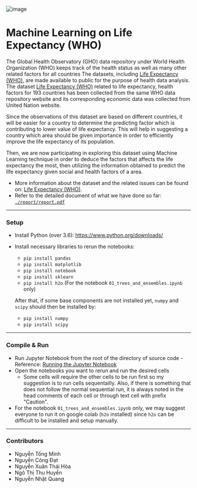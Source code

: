 ![image](https://user-images.githubusercontent.com/86721208/164498440-5f171021-c58f-470f-863c-dbb5b0325ae4.png)

# Machine Learning on Life Expectancy (WHO)

The Global Health Observatory (GHO) data repository under World Health Organization (WHO) keeps track of the health status as well as many other related factors for all countries The datasets, including [Life Expectancy (WHO)](https://www.kaggle.com/datasets/kumarajarshi/life-expectancy-who?fbclid=IwAR155pP1NyfjMQUfIxPN-s6oD06RWTAX9X0Gv5wkvPdVlUgP__Us2VNxujE), are made available to public for the purpose of health data analysis. The dataset [Life Expectancy (WHO)](https://www.kaggle.com/datasets/kumarajarshi/life-expectancy-who?fbclid=IwAR155pP1NyfjMQUfIxPN-s6oD06RWTAX9X0Gv5wkvPdVlUgP__Us2VNxujE) related to life expectancy, health factors for 193 countries has been collected from the same WHO data repository website and its corresponding economic data was collected from United Nation website.

Since the observations of this dataset are based on different countries, it will be easier for a country to determine the predicting factor which is contributing to lower value of life expectancy. This will help in suggesting a country which area should be given importance in order to efficiently improve the life expectancy of its population.

Then, we are now participating in exploring this dataset using Machine Learning technique in order to deduce the factors that affects the life expectancy the most, then utilizing the information obtained to predict the life expectancy given social and health factors of a area.

- More information about the dataset and the related issues can be found on: [Life Expectancy (WHO)](https://www.kaggle.com/datasets/kumarajarshi/life-expectancy-who?fbclid=IwAR155pP1NyfjMQUfIxPN-s6oD06RWTAX9X0Gv5wkvPdVlUgP__Us2VNxujE).
- Refer to the detailed document of what we have done so far: [`./report/report.pdf`](https://github.com/minhngt62/ml-life-expectancy/blob/main/report/report.pdf)

---
### Setup

- Install Python (over 3.6): https://www.python.org/downloads/
- Install necessary libraries to rerun the notebooks:
  - `pip install pandas`
  - `pip install matplotlib`
  - `pip install notebook`
  - `pip install sklearn`
  - `pip install h2o` (For the notebook `01_trees_and_ensembles.ipynb` only)
  
  After that, if some base components are not installed yet, `numpy` and `scipy` should then be installed by:
  - `pip install numpy`
  - `pip install scipy`
  
---
### Compile & Run
- Run Jupyter Notebook from the root of the directory of source code - Reference: [Running the Jupyter Notebook](https://jupyter-notebook-beginner-guide.readthedocs.io/en/latest/execute.html)
- Open the notebooks you want to rerun and run the desired cells
  - Some cells will require the other cells to be run first so my suggestion is to run cells sequentailly. Also, if there is something that does not follow the normal sequential run, it is always noted in the head comments of each cell or through text cell with prefix "Caution".
- For the notebook `01_trees_and_ensembles.ipynb` only, we may suggest everyone to run it on google colab (`h2o` installed) since `h2o` can be difficult to be installed and setup manually.

---
### Contributors

- Nguyễn Tống Minh
- Nguyễn Công Đạt
- Nguyễn Xuân Thái Hòa
- Ngô Thị Thu Huyền
- Nguyễn Nhật Quang

